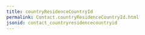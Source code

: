 ```yaml
---
title: countryResidenceCountryId
permalink: Contact.countryResidenceCountryId.html
jsonid: contact_countryresidencecountryid
---
```

